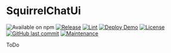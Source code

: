 # SquirrelChatUi
![Available on npm](https://img.shields.io/npm/v/@schoolsquirrel/squirrel-chat-ui)
[![Release](https://github.com/SchoolSquirrel/SquirrelChatUI/workflows/Release/badge.svg)](https://github.com/SchoolSquirrel/SquirrelChatUI/actions)
[![Lint](https://github.com/SchoolSquirrel/SquirrelChatUI/workflows/Lint/badge.svg)](https://github.com/SchoolSquirrel/SquirrelChatUI/actions)
[![Deploy Demo](https://github.com/SchoolSquirrel/SquirrelChatUI/workflows/Deploy%20Demo/badge.svg)](https://github.com/SchoolSquirrel/SquirrelChatUI/actions)
[![License](https://img.shields.io/badge/License-MIT-blue)](./LICENSE.md)
[![GitHub last commit](https://img.shields.io/github/last-commit/SchoolSquirrel/SquirrelChatUI?color=brightgreen)](https://github.com/SchoolSquirrel/SquirrelChatUI/commits)
[![Maintenance](https://img.shields.io/maintenance/yes/2020)](https://github.com/SchoolSquirrel/SquirrelChatUI/commits)

ToDo